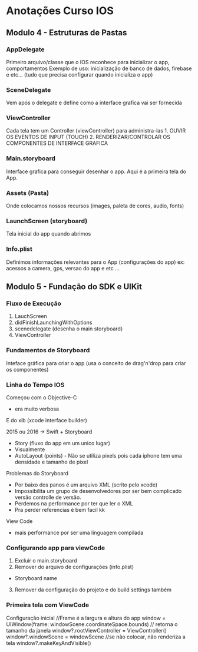 #  Anotações Curso IOS

## Modulo 4 - Estruturas de Pastas

### AppDelegate
Primeiro arquivo/classe que o IOS reconhece para inicializar o app, comportamentos
Exemplo de uso: inicialização de banco de dados, firebase e etc... (tudo que precisa configurar quando inicializa o app)

### SceneDelegate
Vem após o delegate e define como a interface grafica vai ser fornecida

### ViewController
Cada tela tem um Controller (viewController) para administra-las
    1. OUVIR OS EVENTOS DE INPUT (TOUCH)
    2. RENDERIZAR/CONTROLAR OS COMPONENTES DE INTERFACE GRAFICA

### Main.storyboard
Interface grafica para conseguir desenhar o app. Aqui é a primeira tela do App.

### Assets (Pasta)
Onde colocamos nossos recursos (images, paleta de cores, audio, fonts)

### LaunchScreen (storyboard)
Tela inicial do app quando abrimos

### Info.plist
Definimos informações relevantes para o App (configurações do app)
ex: acessos a camera, gps, versao do app e etc ... 

## Modulo 5 - Fundação do SDK e UIKit

### Fluxo de Execução
1. LauchScreen
2. didFinishLaunchingWithOptions
3. scenedelegate (desenha o main storyboard)
4. ViewController

### Fundamentos de Storyboard
Inteface gráfica para criar o app (usa o conceito de drag'n'drop para criar os componentes)

### Linha do Tempo IOS
Começou com o Objective-C
 - era muito verbosa

E do xib (xcode interface builder)

2015 ou 2016 -> Swift + Storyboard
 - Story (fluxo do app em um unico lugar)
 - Visualmente
 - AutoLayout (points) - Não se utiliza pixels pois cada iphone tem uma densidade e tamanho de pixel
 
 Problemas do Storyboard
  - Por baixo dos panos é um arquivo XML (scrito pelo xcode)
  - Impossibilita um grupo de desenvolvedores por ser bem complicado versão controlle de versão.
  - Perdemos na performance por ter que ler o XML
  - Pra perder referencias é bem facil kk

View Code
 - mais performance por ser uma linguagem compilada  
  
  
### Configurando app para viewCode
1. Excluir o main.storyboard
2. Remover do arquivo de configurações (info.plist)
 - Storyboard name
3. Remover da configuração do projeto e do build settings também

### Primeira tela com ViewCode
Configuração inicial
        //Frame é a largura e altura do app
        window = UIWindow(frame: windowScene.coordinateSpace.bounds) // retorna o tamanho da janela
        window?.rootViewController = ViewController()
        window?.windowScene = windowScene
        //se não colocar, não renderiza a tela
        window?.makeKeyAndVisible()

